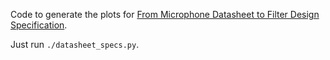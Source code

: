 
Code to generate the plots for 
[From Microphone Datasheet to Filter Design Specification](https://tomverbeure.github.io/2020/10/17/From-Microphone-Datasheet-to-Design-Specification.html).

Just run `./datasheet_specs.py`.

